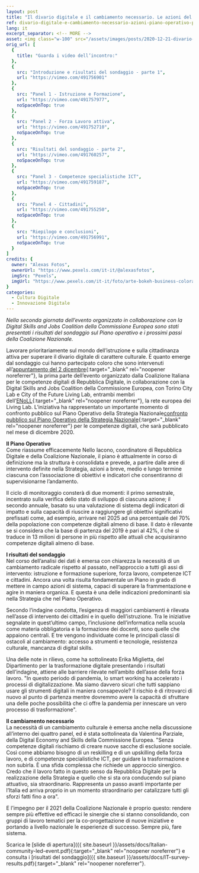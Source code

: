 ```yaml
---
layout: post
title: "Il divario digitale e il cambiamento necessario. Le azioni del Piano operativo per le competenze digitali"
ref: divario-digitale-e-cambiamento-necessario-azioni-piano-operativo-per-competenze-digitali
lang: it
excerpt_separator: <!-- MORE -->
asset: <img class="w-100" src="/assets/images/posts/2020-12-21-divario-digitale-e-cambiamento-necessario.jpg" alt="Il divario digitale e il cambiamento necessario. Le azioni del Piano operativo per le competenze digitali"/>
orig_url: [
  {
    title: "Guarda i video dell’incontro:"
  },
  {
    src: "Introduzione e risultati del sondaggio - parte 1",
    url: "https://vimeo.com/491756901"
  },
  {
    src: "Panel 1 - Istruzione e Formazione",
    url: "https://vimeo.com/491757977",
    noSpaceOnTop: true
  },
  {
    src: "Panel 2 - Forza Lavoro attiva",
    url: "https://vimeo.com/491752710",
    noSpaceOnTop: true
  },
  {
    src: "Risultati del sondaggio - parte 2",
    url: "https://vimeo.com/491760257",
    noSpaceOnTop: true
  },
  {
    src: "Panel 3 - Competenze specialistiche ICT",
    url: "https://vimeo.com/491759187",
    noSpaceOnTop: true
  },
  {
    src: "Panel 4 - Cittadini",
    url: "https://vimeo.com/491755250",
    noSpaceOnTop: true
  },
  {
    src: "Riepilogo e conclusioni",
    url: "https://vimeo.com/491756991",
    noSpaceOnTop: true
  }
]
credits: {
  owner: "Alexas Fotos",
  ownerUrl: "https://www.pexels.com/it-it/@alexasfotos",
  imgSrc: "Pexels",
  imgUrl: "https://www.pexels.com/it-it/foto/arte-bokeh-business-colorato-2277784/"
}
categories:
  - Cultura Digitale
  - Innovazione Digitale
---
```


_Nella seconda giornata  dell’evento organizzato in collaborazione con la Digital Skills and Jobs Coalition della Commissione Europea sono stati presentati i risultati del sondaggio sul Piano operativo e i prossimi passi della Coalizione Nazionale._

<!-- MORE -->

Lavorare prioritariamente sul mondo dell’istruzione e sulla cittadinanza attiva per superare il divario digitale di carattere culturale. È quanto emerge dal sondaggio  cui hanno partecipato coloro che sono intervenuti all’[appuntamento del 2 dicembre](https://repubblicadigitale.innovazione.gov.it/strategia-nazionale-competenze-digitali-incontro-eu/){:target="_blank" rel="noopener noreferrer"}, la prima parte dell’evento organizzato dalla Coalizione Italiana per le competenze digitali di Repubblica Digitale, in collaborazione con la Digital Skills and Jobs Coalition della Commissione Europea, con Torino City Lab e City of the Future Living Lab, entrambi membri dell’[ENoLL](https://enoll.org/){:target="_blank" rel="noopener noreferrer"}, la rete europea dei Living Lab.
L’iniziativa ha rappresentato un importante momento di confronto pubblico sul Piano Operativo della Strategia Nazionale[confronto pubblico sul Piano Operativo della Strategia Nazionale](https://repubblicadigitale.innovazione.gov.it/linguaggio-del-presente-e-del-futuro/){:target="_blank" rel="noopener noreferrer"} per le competenze digitali, che sarà pubblicato nel mese di dicembre 2020.  

**Il Piano Operativo**  
Come riassume efficacemente Nello Iacono, coordinatore  di Repubblica Digitale e della Coalizione Nazionale, il piano è attualmente in corso di definizione ma la struttura è consolidata e prevede, a partire dalle aree di intervento definite nella Strategia, azioni a breve, medio e lungo termine ciascuna con l’associazione di obiettivi e indicatori che consentiranno di supervisionarne l’andamento.  

Il ciclo di monitoraggio consterà di due momenti: il primo semestrale, incentrato sulla verifica dello stato di sviluppo di ciascuna azione; il secondo annuale, basato su una valutazione di sistema degli indicatori di impatto e sulla capacità di riuscire a raggiungere gli obiettivi significativi prefissati come, ad esempio, arrivare nel 2025 ad una percentuale del 70% della popolazione con competenze digitali almeno di base. Il dato è rilevante se si considera che la base di partenza del 2019 è pari al 42%, il che si traduce in 13 milioni di persone in più rispetto alle attuali che acquisiranno competenze digitali almeno di base.  

**I risultati del sondaggio**  
Nel corso dell’analisi dei dati è emersa con chiarezza la necessità di un cambiamento radicale rispetto al passato, nell’approccio a tutti gli assi di intervento: istruzione e formazione superiore, forza lavoro, competenze ICT e cittadini. Ancora una volta risulta fondamentale un Piano in grado di mettere in campo azioni di sistema, capaci di superare la frammentazione e agire in maniera organica. E questa è una delle indicazioni predominanti sia nella Strategia che nel Piano Operativo.  

Secondo l’indagine condotta, l’esigenza di maggiori cambiamenti è rilevata nell’asse di intervento dei cittadini e in quello dell’istruzione. Tra le iniziative segnalate in quest’ultimo campo, l’inclusione dell’informatica nella scuola come materia obbligatoria e la formazione dei docenti, sono quelle che appaiono centrali. E tre vengono individuate come le principali classi di ostacoli al cambiamento: accesso a strumenti e tecnologie, resistenza culturale, mancanza di digital skills.  

Una delle note in rilievo, come ha sottolineato Erika Miglietta, del Dipartimento per la trasformazione digitale presentando i risultati dell’indagine, attiene alle barriere rilevate nell’ambito dell’asse della forza lavoro. "In questo periodo di pandemia, lo smart working ha accelerato i processi di digitalizzazione. Ma siamo davvero sicuri che tutti sappiano usare gli strumenti digitali in maniera consapevole? Il rischio è di ritrovarci di nuovo al punto di partenza mentre dovremmo avere la capacità di sfruttare una delle poche possibilità che ci offre la pandemia per innescare un vero processo di trasformazione".  

**Il cambiamento necessario**  
La necessità di un cambiamento culturale è emersa anche nella discussione all’interno dei quattro panel, ed è stata sottolineata da Valentina Parziale, della Digital Economy and Skills della Commissione Europea. "Senza competenze digitali rischiamo di creare nuove sacche di esclusione sociale. Così come abbiamo bisogno di un reskilling e di un upskilling della forza lavoro, e di competenze specialistiche ICT, per guidare la trasformazione e non subirla. È una sfida complessa che richiede un approccio sinergico. Credo che il lavoro fatto in questo senso da Repubblica Digitale per la realizzazione della Strategia e quello che si sta ora conducendo sul piano attuativo, sia straordinario. Rappresenta un passo avanti importante per l’Italia ed arriva proprio in un momento straordinario per catalizzare tutti gli sforzi fatti fino a ora".  

E l’impegno per il 2021 della Coalizione Nazionale è proprio questo: rendere sempre più effettive ed efficaci le sinergie che si stanno consolidando, con gruppi di lavoro tematici per la co-progettazione di nuove iniziative e portando a livello nazionale le esperienze di successo. Sempre più, fare sistema.  

Scarica le [slide di apertura]({{ site.baseurl }}/assets/docs/Italian-community-led-event.pdf){:target="_blank" rel="noopener noreferrer"} e consulta i [risultati del sondaggio]({{ site.baseurl }}/assets/docs/IT-survey-results.pdf){:target="_blank" rel="noopener noreferrer"}.  


